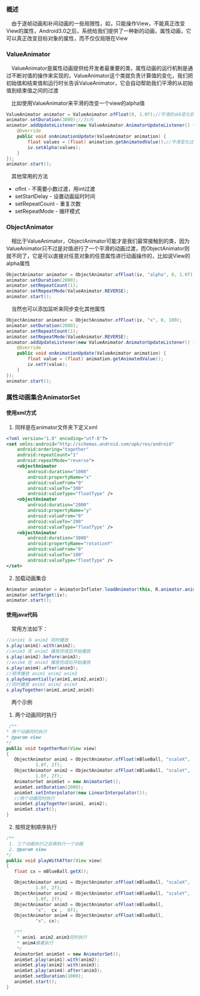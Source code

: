### 概述
　由于逐帧动画和补间动画的一些局限性，如，只能操作View，不能真正改变View的属性，Android3.0之后，系统给我们提供了一种新的动画，属性动画，它可以真正改变目标对象的属性，而不仅仅局限在View
 
### ValueAnimator
　ValueAnimator是属性动画提供给开发者最重要的类，属性动画的运行机制是通过不断对值的操作来实现的，ValueAnimator这个类就负责计算值的变化，我们把初始值和结束值和运行时长告诉ValueAnimator，它会自动帮助我们平滑的从初始值到结束值之间的过渡
 
　比如使用ValueAnimator来平滑的改变一个view的alpha值

``` java
ValueAnimator animator = ValueAnimator.ofFloat(0, 1.0f);//平滑的从0变化到1
animator.setDuration(3000);//3s内
animator.addUpdateListener(new ValueAnimator.AnimatorUpdateListener() {
	@Override
	public void onAnimationUpdate(ValueAnimator animation) {
		float values = (float) animation.getAnimatedValue();//平滑变化过程中拿到值
		iv.setAlpha(values);
	}
});
animator.start();
```
　其他常用的方法

 - ofInt - 不需要小数过渡，用int过渡
 - setStartDelay - 设置动画延时时间
 - setRepeatCount - 重复次数
 - setRepeatMode - 循环模式

### ObjectAnimator
　相比于ValueAnimator，ObjectAnimator可能才是我们最常接触到的类，因为ValueAnimator只不过是对值进行了一个平滑的动画过渡，而ObjectAnimator则就不同了，它是可以直接对任意对象的任意属性进行动画操作的，比如说View的alpha属性

``` java
ObjectAnimator animator = ObjectAnimator.ofFloat(iv, "alpha", 0, 1.0f);
animator.setDuration(2000);
animator.setRepeatCount(1);
animator.setRepeatMode(ValueAnimator.REVERSE);
animator.start();
```
　当然也可以添加监听来同步变化其他属性
 
``` java
ObjectAnimator animator = ObjectAnimator.ofFloat(iv, "x", 0, 100);
animator.setDuration(2000);
animator.setRepeatCount(1);
animator.setRepeatMode(ValueAnimator.REVERSE);
animator.addUpdateListener(new ValueAnimator.AnimatorUpdateListener() {
	@Override
	public void onAnimationUpdate(ValueAnimator animation) {
		float value = (float) animation.getAnimatedValue();
		iv.setY(value);
	}
});
animator.start();
```

### 属性动画集合AnimatorSet
#### 使用xml方式

 1. 同样是在animator文件夹下定义xml

``` xml
<?xml version="1.0" encoding="utf-8"?>
<set xmlns:android="http://schemas.android.com/apk/res/android"
    android:ordering="together"
    android:repeatCount="1"
    android:repeatMode="reverse">
    <objectAnimator
        android:duration="1000"
        android:propertyName="x"
        android:valueFrom="0"
        android:valueTo="300"
        android:valueType="floatType" />
    <objectAnimator
        android:duration="2000"
        android:propertyName="y"
        android:valueFrom="0"
        android:valueTo="200"
        android:valueType="floatType" />
    <objectAnimator
        android:duration="3000"
        android:propertyName="rotationY"
        android:valueFrom="0"
        android:valueTo="180"
        android:valueType="floatType" />
</set>
```

 2. 加载动画集合

``` java
Animator animator = AnimatorInflater.loadAnimator(this, R.animator.anim);
animator.setTarget(iv);
animator.start();
```
#### 使用java代码

　常用方法如下：
 
``` java
//anim1 与 anim2 同时播放
s.play(anim1).with(anim2);
//anim3 在 anim2 播放完成后开始播放
s.play(anim2).before(anim3);
//anim4 在 anim3 播放完成后开始播放
s.play(anim4).after(anim3);
//顺序播放 anim1 anim2 anim3
s.playSequentially(anim1,anim2,anim3);
//同时播放 anim1 anim2 anim3
s.playTogether(anim1,anim2,anim3)
```
　两个示例
 1. 两个动画同时执行

``` java
 /**
* 两个动画同时执行
* @param view
*/
public void togetherRun(View view)
{
   ObjectAnimator anim1 = ObjectAnimator.ofFloat(mBlueBall, "scaleX",
           1.0f, 2f);
   ObjectAnimator anim2 = ObjectAnimator.ofFloat(mBlueBall, "scaleY",
           1.0f, 2f);
   AnimatorSet animSet = new AnimatorSet();
   animSet.setDuration(2000);
   animSet.setInterpolator(new LinearInterpolator());
   //两个动画同时执行
   animSet.playTogether(anim1, anim2);
   animSet.start();
}
```


 2. 按照定制顺序执行

``` java
/**
 1. 三个动画执行之后再执行一个动画
 2. @param view
*/
public void playWithAfter(View view)
{
   float cx = mBlueBall.getX();

   ObjectAnimator anim1 = ObjectAnimator.ofFloat(mBlueBall, "scaleX",
           1.0f, 2f);
   ObjectAnimator anim2 = ObjectAnimator.ofFloat(mBlueBall, "scaleY",
           1.0f, 2f);
   ObjectAnimator anim3 = ObjectAnimator.ofFloat(mBlueBall,
           "x",  cx ,  0f);
   ObjectAnimator anim4 = ObjectAnimator.ofFloat(mBlueBall,
           "x", cx);

   /**
    * anim1，anim2,anim3同时执行 
    * anim4接着执行 
    */
   AnimatorSet animSet = new AnimatorSet();
   animSet.play(anim1).with(anim2);
   animSet.play(anim2).with(anim3);
   animSet.play(anim4).after(anim3);
   animSet.setDuration(1000);
   animSet.start();
}
```

